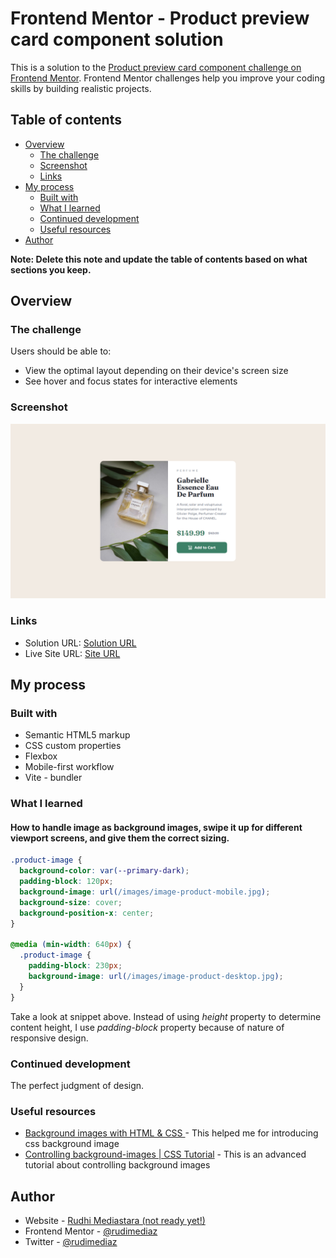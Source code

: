 # Frontend Mentor - Product preview card component solution

This is a solution to the [Product preview card component challenge on Frontend Mentor](https://www.frontendmentor.io/challenges/product-preview-card-component-GO7UmttRfa). Frontend Mentor challenges help you improve your coding skills by building realistic projects.

## Table of contents

- [Overview](#overview)
  - [The challenge](#the-challenge)
  - [Screenshot](#screenshot)
  - [Links](#links)
- [My process](#my-process)
  - [Built with](#built-with)
  - [What I learned](#what-i-learned)
  - [Continued development](#continued-development)
  - [Useful resources](#useful-resources)
- [Author](#author)

**Note: Delete this note and update the table of contents based on what sections you keep.**

## Overview

### The challenge

Users should be able to:

- View the optimal layout depending on their device's screen size
- See hover and focus states for interactive elements

### Screenshot

![](./screenshots/screenshot-desktop.png)

### Links

- Solution URL: [Solution URL](https://github.com/rudimediaz/fem-preview-card)
- Live Site URL: [Site URL](https://rudhifempreviewcard.netlify.app/)

## My process

### Built with

- Semantic HTML5 markup
- CSS custom properties
- Flexbox
- Mobile-first workflow
- Vite - bundler

### What I learned

#### How to handle image as background images, swipe it up for different viewport screens, and give them the correct sizing.

```css
.product-image {
  background-color: var(--primary-dark);
  padding-block: 120px;
  background-image: url(/images/image-product-mobile.jpg);
  background-size: cover;
  background-position-x: center;
}

@media (min-width: 640px) {
  .product-image {
    padding-block: 230px;
    background-image: url(/images/image-product-desktop.jpg);
  }
}
```

Take a look at snippet above. Instead of using _height_ property to determine content height, I use _padding-block_ property because of nature of responsive design.

### Continued development

The perfect judgment of design.

### Useful resources

- [Background images with HTML & CSS
  ](https://www.youtube.com/watch?v=zHZRFwWQt2w&t=840s) - This helped me for introducing css background image
- [Controlling background-images | CSS Tutorial](https://www.youtube.com/watch?v=3T_Jy1CqH9k&t=66s) - This is an advanced tutorial about controlling background images

## Author

- Website - [Rudhi Mediastara (not ready yet!)](#)
- Frontend Mentor - [@rudimediaz](https://www.frontendmentor.io/profile/rudimediaz)
- Twitter - [@rudimediaz](https://www.twitter.com/rudimediaz)
